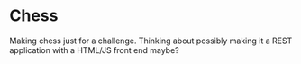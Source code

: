# Chess
Making chess just for a challenge. Thinking about possibly making it a REST application with a HTML/JS front end maybe?
